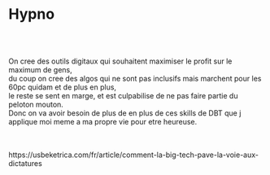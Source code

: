# Hypno
<br>
<br>

On cree des outils digitaux qui souhaitent maximiser le profit sur le maximum de gens, <br>
du coup on cree des algos qui ne sont pas inclusifs mais marchent pour les 60pc quidam et de plus en plus,  <br>
le reste se sent en marge,  et est culpabilise de ne pas faire partie du peloton mouton.  <br>
Donc on va avoir besoin de plus de en plus de ces skills de DBT que j applique moi meme a ma propre vie pour etre heureuse.  <br>

<br>
<br>
https://usbeketrica.com/fr/article/comment-la-big-tech-pave-la-voie-aux-dictatures 
<br>
